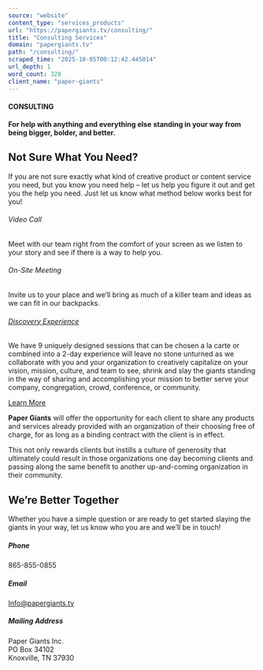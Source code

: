```yaml
---
source: "website"
content_type: "services_products"
url: "https://papergiants.tv/consulting/"
title: "Consulting Services"
domain: "papergiants.tv"
path: "/consulting/"
scraped_time: "2025-10-05T00:12:42.445014"
url_depth: 1
word_count: 328
client_name: "paper-giants"
---
```


#### CONSULTING

**For help with anything** **and everything else** **standing in your way** **from being bigger, bolder, and better.**

## Not Sure What You Need?

If you are not sure exactly what kind of creative product or content service you need, but you know you need help – let us help you figure it out and get you the help you need. Just let us know what method below works best for you!

###### Video Call

Meet with our team right from the comfort of your screen as we listen to your story and see if there is a way to help you.

###### On-Site Meeting

Invite us to your place and we’ll bring as much of a killer team and ideas as we can fit in our backpacks.

###### [Discovery Experience](https://papergiants.tv/consulting/discoveryexperience/)

We have 9 uniquely designed sessions that can be chosen a la carte or combined into a 2-day experience will leave no stone unturned as we collaborate with you and your organization to creatively capitalize on your vision, mission, culture, and team to see, shrink and slay the giants standing in the way of sharing and accomplishing your mission to better serve your company, congregation, crowd, conference, or community.

[Learn More](https://papergiants.tv/consulting/discoveryexperience/)

****Paper Giants**** will offer the opportunity for each client to share any products and services already provided with an organization of their choosing free of charge, for as long as a binding contract with the client is in effect.

This not only rewards clients but instills a culture of generosity that ultimately could result in those organizations one day becoming clients and passing along the same benefit to another up-and-coming organization in their community.

## We’re Better Together

Whether you have a simple question or are ready to get started slaying the giants in your way, let us know who you are and we’ll be in touch!

##### Phone

865-855-0855

##### Email

[Info@papergiants.tv](mailto:Info@papergiants.tv)

##### Mailing Address

Paper Giants Inc.  
PO Box 34102  
Knoxville, TN 37930